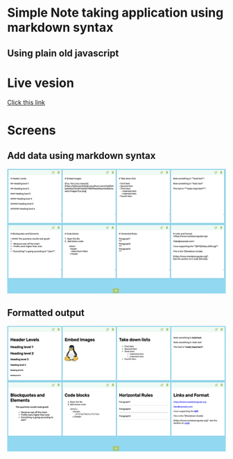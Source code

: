 # Simple Note taking application using markdown syntax
## Using plain old javascript

# Live vesion
[Click this link](https://jeevakalaiselvam.github.io/simple-notes-app-markdown/)


# Screens
## Add data using markdown syntax
![Markdown Syntax](screens/screen1.png)
## Formatted output
![Output Syntax](screens/screen2.png)
